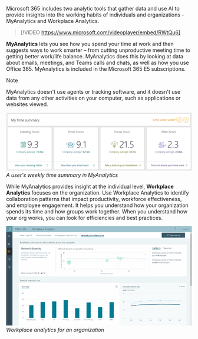 Microsoft 365 includes two analytic tools that gather data  and use AI to provide insights into the working habits of individuals and organizations - MyAnalytics and Workplace Analytics. 

>[!VIDEO https://www.microsoft.com/videoplayer/embed/RWtQu6]

**MyAnalytics** lets you see how you spend your time at work and then suggests ways to work smarter – from cutting unproductive meeting time to getting better work/life balance. MyAnalytics does this by looking at data about emails, meetings, and Teams calls and chats, as well as how you use Office 365. MyAnalytics is included in the Microsoft 365 E5 subscriptions. 

>[!NOTE]
> MyAnalytics doesn't use agents or tracking software, and it doesn't use data from any other activities on your computer, such as applications or websites viewed. 

![MyAnalytics image](../media/2-myanalytics.png)
*A user's weekly time summary in MyAnalytics*

While MyAnalytics provides insight at the individual level, **Workplace Analytics** focuses on the organization. Use Workplace Analytics to identify collaboration patterns that impact productivity, workforce effectiveness, and employee engagement. It helps you understand how your organization spends its time and how groups work together. When you understand how your org works, you can look for efficiencies and best practices.

![Workplace analytics](../media/3-workplace-analytics.png)
*Workplace analytics for an organization*

